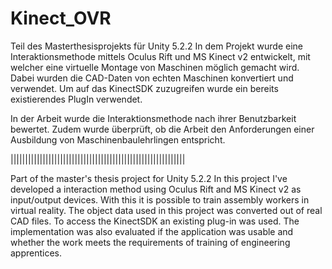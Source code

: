 # Kinect_OVR
Teil des Masterthesisprojekts für Unity 5.2.2
In dem Projekt wurde eine Interaktionsmethode mittels Oculus Rift und MS Kinect v2 entwickelt,
mit welcher eine virtuelle Montage von Maschinen möglich gemacht wird.
Dabei wurden die CAD-Daten von echten Maschinen konvertiert und verwendet.
Um auf das KinectSDK zuzugreifen wurde ein bereits existierendes PlugIn verwendet.

In der Arbeit wurde die Interaktionsmethode nach ihrer Benutzbarkeit bewertet.
Zudem wurde überprüft, ob die Arbeit den Anforderungen einer Ausbildung von Maschinenbaulehrlingen entspricht.

||||||||||||||||||||||||||||||||||||||||||||||||||||||||||||

Part of the master's thesis project for Unity 5.2.2
In this project I've developed a interaction method using Oculus Rift and MS Kinect v2 as input/output devices.
With this it is possible to train assembly workers in virtual reality.
The object data used in this project was converted out of real CAD files.
To access the KinectSDK an existing plug-in was used.
The implementation was also evaluated if the application was usable and whether the work meets the requirements of training of engineering apprentices.
